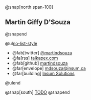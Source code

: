 
@snap[north span-100]
## Martin Giffy D'Souza
@snapend


@ul[no-list-style](false)

- @fab[twitter] [@martindsouza](https://twitter.com/martindsouza)
- @fa[rss] [talkapex.com](http://www.talkapex.com)
- @fab[github] [martindsouza](https://github.com/martindsouza)
- @far[envelope] [mdsouza@insum.ca](mailto:mdsouza@insum.ca)
- @far[building] [Insum Solutions](http://www.insum.ca)

@ulend


@snap[south]
[TODO](TODO)
@snapend




